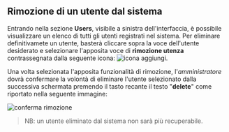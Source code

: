 ## Rimozione di un utente dal sistema
Entrando nella sezione **Users**, visibile a sinistra dell'interfaccia, è possibile visualizzare un elenco di tutti gli utenti registrati nel sistema. Per eliminare definitivamete un utente, basterà cliccare sopra la voce dell'utente desiderato e selezionare l'apposita voce di **rimozione utenza** contrassegnata dalla seguente icona: ![icona aggiungi](assets/web/icona_rimozione.png).

Una volta selezionata l'apposita funzionalità di rimozione, l'*amministratore* dovrà confermare la volontà di eliminare l'utente selezionato dalla successiva schermata premendo il tasto recante il testo "**delete**" come riportato nella seguente immagine:

![conferma rimozione](assets/web/deletion_confirm.png)

>NB: un utente eliminato dal sistema non sarà più recuperabile.